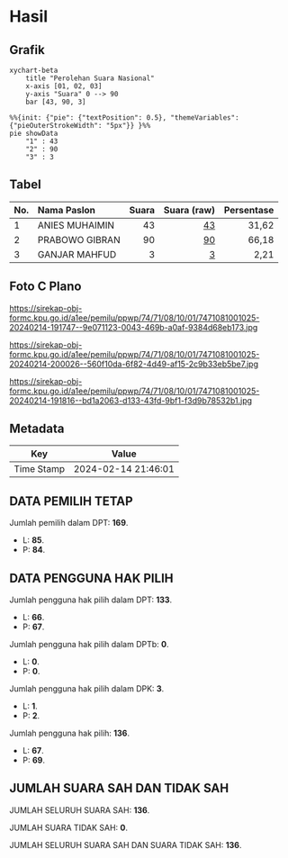 # Hasil

## Grafik

```mermaid
xychart-beta
    title "Perolehan Suara Nasional"
    x-axis [01, 02, 03]
    y-axis "Suara" 0 --> 90
    bar [43, 90, 3]
```

```mermaid
%%{init: {"pie": {"textPosition": 0.5}, "themeVariables": {"pieOuterStrokeWidth": "5px"}} }%%
pie showData
    "1" : 43
    "2" : 90
    "3" : 3
```

## Tabel

| No. | Nama Paslon    | Suara | Suara (raw) | Persentase |
|:--- |:-------------- | -----:| -----------:| ----------:|
| 1   | ANIES MUHAIMIN | 43    | [43][p-1]   | 31,62      |
| 2   | PRABOWO GIBRAN | 90    | [90][p-2]   | 66,18      |
| 3   | GANJAR MAHFUD  | 3     | [3][p-3]    | 2,21       |


[p-1]: https://github.com/gigit-pemilu/pemilu-2024/blob/main/pilpres/hitung-suara/sub/74-sulawesi-tenggara/sub/71-kota-kendari/sub/08-kadia/sub/1001-kadia/sub/025-tps/sub/paslon-1.txt
[p-2]: https://github.com/gigit-pemilu/pemilu-2024/blob/main/pilpres/hitung-suara/sub/74-sulawesi-tenggara/sub/71-kota-kendari/sub/08-kadia/sub/1001-kadia/sub/025-tps/sub/paslon-2.txt
[p-3]: https://github.com/gigit-pemilu/pemilu-2024/blob/main/pilpres/hitung-suara/sub/74-sulawesi-tenggara/sub/71-kota-kendari/sub/08-kadia/sub/1001-kadia/sub/025-tps/sub/paslon-3.txt

## Foto C Plano

https://sirekap-obj-formc.kpu.go.id/a1ee/pemilu/ppwp/74/71/08/10/01/7471081001025-20240214-191747--9e071123-0043-469b-a0af-9384d68eb173.jpg

https://sirekap-obj-formc.kpu.go.id/a1ee/pemilu/ppwp/74/71/08/10/01/7471081001025-20240214-200026--560f10da-6f82-4d49-af15-2c9b33eb5be7.jpg

https://sirekap-obj-formc.kpu.go.id/a1ee/pemilu/ppwp/74/71/08/10/01/7471081001025-20240214-191816--bd1a2063-d133-43fd-9bf1-f3d9b78532b1.jpg


## Metadata

| Key        | Value               |
| ---------- | ------------------- |
| Time Stamp | 2024-02-14 21:46:01 |


## DATA PEMILIH TETAP

Jumlah pemilih dalam DPT: **169**.
 * L: **85**.
 * P: **84**.

## DATA PENGGUNA HAK PILIH

Jumlah pengguna hak pilih dalam DPT: **133**.
 * L: **66**.
 * P: **67**.

Jumlah pengguna hak pilih dalam DPTb: **0**.
 * L: **0**.
 * P: **0**.

Jumlah pengguna hak pilih dalam DPK: **3**.
 * L: **1**.
 * P: **2**.

Jumlah pengguna hak pilih: **136**.
 * L: **67**.
 * P: **69**.

## JUMLAH SUARA SAH DAN TIDAK SAH

JUMLAH SELURUH SUARA SAH: **136**.

JUMLAH SUARA TIDAK SAH: **0**.

JUMLAH SELURUH SUARA SAH DAN SUARA TIDAK SAH: **136**.


